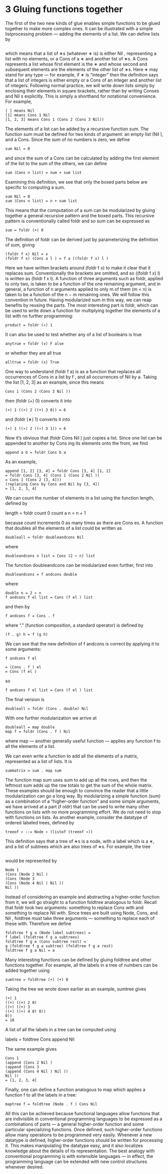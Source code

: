 # 3 Gluing functions together

The first of the two new kinds of glue enables simple functions to be glued
together to make more complex ones. It can be illustrated with a simple listprocessing problem — adding the elements of a list. We can define lists by

```image
```

which means that a list of ∗s (whatever ∗ is) is either Nil , representing a list
with no elements, or a Cons of a ∗ and another list of ∗s. A Cons represents
a list whose first element is the ∗ and whose second and subsequent elements
are the elements of the other list of ∗s. Here ∗ may stand for any type — for
example, if ∗ is “integer” then the definition says that a list of integers is either
empty or a Cons of an integer and another list of integers. Following normal
practice, we will write down lists simply by enclosing their elements in square
brackets, rather than by writing Conses and Nil s explicitly. This is simply a
shorthand for notational convenience. For example,

```
[ ] means Nil
[1] means Cons 1 Nil
[1, 2, 3] means Cons 1 (Cons 2 (Cons 3 Nil))
```

The elements of a list can be added by a recursive function sum. The function
sum must be defined for two kinds of argument: an empty list (Nil ), and a
Cons. Since the sum of no numbers is zero, we define

```
sum Nil = 0
```

and since the sum of a Cons can be calculated by adding the first element of
the list to the sum of the others, we can define

```
sum (Cons n list) = num + sum list
```

Examining this definition, we see that only the boxed parts below are specific
to computing a sum.

```
sum Nil = 0
sum (Cons n list) = n + sum list
```

This means that the computation of a sum can be modularized by gluing
together a general recursive pattern and the boxed parts. This recursive pattern
is conventionally called foldr and so sum can be expressed as

```
sum = foldr (+) 0
```

The definition of foldr can be derived just by parameterizing the definition of
sum, giving

```
(foldr f x) Nil = x
(foldr f x) (Cons a l ) = f a ((foldr f x) l )
```

Here we have written brackets around (foldr f x) to make it clear that it replaces
sum. Conventionally the brackets are omitted, and so ((foldr f x) l) is written
as (foldr f x l). A function of three arguments such as foldr, applied to only
two, is taken to be a function of the one remaining argument, and in general,
a function of n arguments applied to only m of them (m < n) is taken to be a
function of the n − m remaining ones. We will follow this convention in future.
Having modularized sum in this way, we can reap benefits by reusing the
parts. The most interesting part is foldr, which can be used to write down a
function for multiplying together the elements of a list with no further programming:

```
product = foldr (∗) 1
```

It can also be used to test whether any of a list of booleans is true

```
anytrue = foldr (∨) F alse
```

or whether they are all true

```
alltrue = foldr (∧) True
```

One way to understand (foldr f a) is as a function that replaces all occurrences
of Cons in a list by f , and all occurrences of Nil by a. Taking the list [1, 2, 3]
as an example, since this means

```
Cons 1 (Cons 2 (Cons 3 Nil ))
```

then (foldr (+) 0) converts it into

```
(+) 1 ((+) 2 ((+) 3 0)) = 6
```

and (foldr (∗) 1) converts it into

```
(∗) 1 ((∗) 2 ((∗) 3 1)) = 6
```

Now it’s obvious that (foldr Cons Nil ) just copies a list. Since one list can be
appended to another by Cons ing its elements onto the front, we find

```
append a b = foldr Cons b a
```

As an example,

```
append [1, 2] [3, 4] = foldr Cons [3, 4] [1, 2]
= foldr Cons [3, 4] (Cons 1 (Cons 2 Nil ))
= Cons 1 (Cons 2 [3, 4]))
(replacing Cons by Cons and Nil by [3, 4])
= [1, 2, 3, 4]
```
We can count the number of elements in a list using the function length, defined
by

length = foldr count 0
count a n = n + 1

because count increments 0 as many times as there are Cons es. A function that
doubles all the elements of a list could be written as

```
doubleall = foldr doubleandcons Nil
```

where

```
doubleandcons n list = Cons (2 ∗ n) list
```

The function doubleandcons can be modularized even further, first into

```
doubleandcons = f andcons double
```

where

```
double n = 2 ∗ n
f andcons f el list = Cons (f el ) list
```

and then by

```
f andcons f = Cons . f
```

where “.” (function composition, a standard operator) is defined by

```
(f . g) h = f (g h)
```

We can see that the new definition of f andcons is correct by applying it to some
arguments:

```
f andcons f el

= (Cons . f ) el
= Cons (f el )
```

so

```
f andcons f el list = Cons (f el ) list
```

The final version is

```
doubleall = foldr (Cons . double) Nil
```

With one further modularization we arrive at

```
doubleall = map double
map f = foldr (Cons . f ) Nil
```

where map — another generally useful function — applies any function f to all
the elements of a list.

We can even write a function to add all the elements of a matrix, represented
as a list of lists. It is

```
summatrix = sum . map sum
```

The function map sum uses sum to add up all the rows, and then the leftmost
sum adds up the row totals to get the sum of the whole matrix.
These examples should be enough to convince the reader that a little modularization can go a long way. By modularizing a simple function (sum) as a
combination of a “higher-order function” and some simple arguments, we have
arrived at a part (f oldr) that can be used to write many other functions on lists
with no more programming effort.
We do not need to stop with functions on lists. As another example, consider
the datatype of ordered labeled trees, defined by

```
treeof ∗ ::= Node ∗ (listof (treeof ∗))
```

This definition says that a tree of ∗s is a node, with a label which is a ∗, and a
list of subtrees which are also trees of ∗s. For example, the tree
```image
```
would be represented by

```
Node 1
(Cons (Node 2 Nil )
(Cons (Node 3
(Cons (Node 4 Nil ) Nil ))
Nil ))
```

Instead of considering an example and abstracting a higher-order function from
it, we will go straight to a function foldtree analogous to foldr. Recall that foldr
took two arguments: something to replace Cons with and something to replace
Nil with. Since trees are built using Node, Cons, and Nil , foldtree must take
three arguments — something to replace each of these with. Therefore we define

```
foldtree f g a (Node label subtrees) =
f label (foldtree f g a subtrees)
foldtree f g a (Cons subtree rest) =
g (foldtree f g a subtree) (foldtree f g a rest)
foldtree f g a Nil = a
```

Many interesting functions can be defined by gluing foldtree and other functions
together. For example, all the labels in a tree of numbers can be added together
using

```
sumtree = foldtree (+) (+) 0
```

Taking the tree we wrote down earlier as an example, sumtree gives

```
(+) 1
((+) ((+) 2 0)
((+) ((+) 3
((+) ((+) 4 0) 0))
0))
= 10
```

A list of all the labels in a tree can be computed using

labels = foldtree Cons append Nil

The same example gives

```
Cons 1
(append (Cons 2 Nil )
(append (Cons 3
(append (Cons 4 Nil ) Nil ))
Nil ))
= [1, 2, 3, 4]
```

Finally, one can define a function analogous to map which applies a function f
to all the labels in a tree:

```
maptree f = foldtree (Node . f ) Cons Nil
```

All this can be achieved because functional languages allow functions that are
indivisible in conventional programming languages to be expressed as a combinations of parts — a general higher-order function and some particular specializing
functions. Once defined, such higher-order functions allow many operations to
be programmed very easily. Whenever a new datatype is defined, higher-order
functions should be written for processing it. This makes manipulating the
datatype easy, and it also localizes knowledge about the details of its representation. The best analogy with conventional programming is with extensible
languages — in effect, the programming language can be extended with new
control structures whenever desired.


